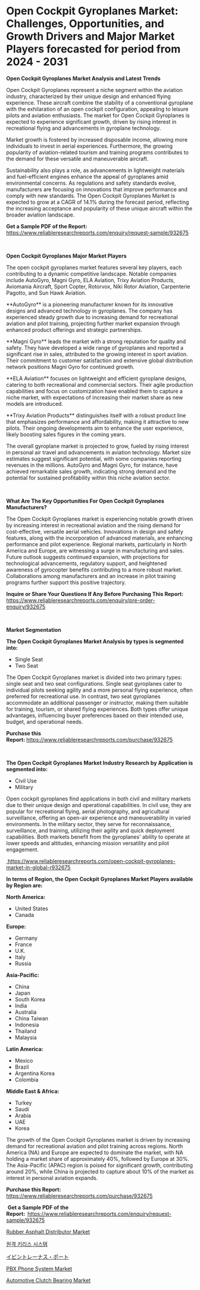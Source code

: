 <p><h1>Open Cockpit Gyroplanes Market: Challenges, Opportunities, and Growth Drivers and Major Market Players forecasted for period from 2024 - 2031</h1></p><p><strong>Open Cockpit Gyroplanes Market Analysis and Latest Trends</strong></p>
<p><p>Open Cockpit Gyroplanes represent a niche segment within the aviation industry, characterized by their unique design and enhanced flying experience. These aircraft combine the stability of a conventional gyroplane with the exhilaration of an open cockpit configuration, appealing to leisure pilots and aviation enthusiasts. The market for Open Cockpit Gyroplanes is expected to experience significant growth, driven by rising interest in recreational flying and advancements in gyroplane technology.</p><p>Market growth is fostered by increased disposable income, allowing more individuals to invest in aerial experiences. Furthermore, the growing popularity of aviation-related tourism and training programs contributes to the demand for these versatile and maneuverable aircraft. </p><p>Sustainability also plays a role, as advancements in lightweight materials and fuel-efficient engines enhance the appeal of gyroplanes amid environmental concerns. As regulations and safety standards evolve, manufacturers are focusing on innovations that improve performance and comply with new standards. The Open Cockpit Gyroplanes Market is expected to grow at a CAGR of 14.1% during the forecast period, reflecting the increasing acceptance and popularity of these unique aircraft within the broader aviation landscape.</p></p>
<p><strong>Get a Sample PDF of the Report:&nbsp;</strong> <a href="https://www.reliableresearchreports.com/enquiry/request-sample/932675">https://www.reliableresearchreports.com/enquiry/request-sample/932675</a></p>
<p>&nbsp;</p>
<p><strong>Open Cockpit Gyroplanes Major Market Players</strong></p>
<p><p>The open cockpit gyroplanes market features several key players, each contributing to a dynamic competitive landscape. Notable companies include AutoGyro, Magni Gyro, ELA Aviation, Trixy Aviation Products, Aviomania Aircraft, Sport Copter, Rotorvox, Niki Rotor Aviation, Carpenterie Pagotto, and Sun Hawk Aviation.</p><p>**AutoGyro** is a pioneering manufacturer known for its innovative designs and advanced technology in gyroplanes. The company has experienced steady growth due to increasing demand for recreational aviation and pilot training, projecting further market expansion through enhanced product offerings and strategic partnerships.</p><p>**Magni Gyro** leads the market with a strong reputation for quality and safety. They have developed a wide range of gyroplanes and reported a significant rise in sales, attributed to the growing interest in sport aviation. Their commitment to customer satisfaction and extensive global distribution network positions Magni Gyro for continued growth.</p><p>**ELA Aviation** focuses on lightweight and efficient gyroplane designs, catering to both recreational and commercial sectors. Their agile production capabilities and focus on customization have enabled them to capture a niche market, with expectations of increasing their market share as new models are introduced.</p><p>**Trixy Aviation Products** distinguishes itself with a robust product line that emphasizes performance and affordability, making it attractive to new pilots. Their ongoing developments aim to enhance the user experience, likely boosting sales figures in the coming years.</p><p>The overall gyroplane market is projected to grow, fueled by rising interest in personal air travel and advancements in aviation technology. Market size estimates suggest significant potential, with some companies reporting revenues in the millions. AutoGyro and Magni Gyro, for instance, have achieved remarkable sales growth, indicating strong demand and the potential for sustained profitability within this niche aviation sector.</p></p>
<p>&nbsp;</p>
<p><strong>What Are The Key Opportunities For Open Cockpit Gyroplanes Manufacturers?</strong></p>
<p><p>The Open Cockpit Gyroplanes market is experiencing notable growth driven by increasing interest in recreational aviation and the rising demand for cost-effective, versatile aerial vehicles. Innovations in design and safety features, along with the incorporation of advanced materials, are enhancing performance and pilot experience. Regional markets, particularly in North America and Europe, are witnessing a surge in manufacturing and sales. Future outlook suggests continued expansion, with projections for technological advancements, regulatory support, and heightened awareness of gyrocopter benefits contributing to a more robust market. Collaborations among manufacturers and an increase in pilot training programs further support this positive trajectory.</p></p>
<p><strong>Inquire or Share Your Questions If Any Before Purchasing This Report:</strong> <a href="https://www.reliableresearchreports.com/enquiry/pre-order-enquiry/932675">https://www.reliableresearchreports.com/enquiry/pre-order-enquiry/932675</a></p>
<p>&nbsp;</p>
<p><strong>Market Segmentation</strong></p>
<p><strong>The Open Cockpit Gyroplanes Market Analysis by types is segmented into:</strong></p>
<p><ul><li>Single Seat</li><li>Two Seat</li></ul></p>
<p><p>The Open Cockpit Gyroplanes market is divided into two primary types: single seat and two seat configurations. Single seat gyroplanes cater to individual pilots seeking agility and a more personal flying experience, often preferred for recreational use. In contrast, two seat gyroplanes accommodate an additional passenger or instructor, making them suitable for training, tourism, or shared flying experiences. Both types offer unique advantages, influencing buyer preferences based on their intended use, budget, and operational needs.</p></p>
<p><strong>Purchase this Report:&nbsp;</strong><a href="https://www.reliableresearchreports.com/purchase/932675">https://www.reliableresearchreports.com/purchase/932675</a></p>
<p>&nbsp;</p>
<p><strong>The Open Cockpit Gyroplanes Market Industry Research by Application is segmented into:</strong></p>
<p><ul><li>Civil Use</li><li>Military</li></ul></p>
<p><p>Open cockpit gyroplanes find applications in both civil and military markets due to their unique design and operational capabilities. In civil use, they are popular for recreational flying, aerial photography, and agricultural surveillance, offering an open-air experience and maneuverability in varied environments. In the military sector, they serve for reconnaissance, surveillance, and training, utilizing their agility and quick deployment capabilities. Both markets benefit from the gyroplanes' ability to operate at lower speeds and altitudes, enhancing mission versatility and pilot engagement.</p></p>
<p><a href="https://www.reliableresearchreports.com/open-cockpit-gyroplanes-market-in-global-r932675">&nbsp;https://www.reliableresearchreports.com/open-cockpit-gyroplanes-market-in-global-r932675</a></p>
<p><strong>In terms of Region, the Open Cockpit Gyroplanes Market Players available by Region are:</strong></p>
<p>
    <p> <strong> North America: </strong>
        <ul>
            <li>United States</li>
            <li>Canada</li>
        </ul>
        </p> 
    <p> <strong> Europe: </strong>
        <ul>
            <li>Germany</li>
            <li>France</li>
            <li>U.K.</li>
            <li>Italy</li>
            <li>Russia</li>
        </ul>
        </p> 
    <p> <strong> Asia-Pacific: </strong>
        <ul>
            <li>China</li>
            <li>Japan</li>
            <li>South Korea</li>
            <li>India</li>
            <li>Australia</li>
            <li>China Taiwan</li>
            <li>Indonesia</li>
            <li>Thailand</li>
            <li>Malaysia</li>
        </ul>
        </p> 
    <p> <strong> Latin America: </strong>
        <ul>
            <li>Mexico</li>
            <li>Brazil</li>
            <li>Argentina Korea</li>
            <li>Colombia</li>
        </ul>
        </p> 
    <p> <strong> Middle East & Africa: </strong>
        <ul>
            <li>Turkey</li>
            <li>Saudi</li>
            <li>Arabia</li>
            <li>UAE</li>
            <li>Korea</li>
        </ul>
    </p>
    </p>
<p><p>The growth of the Open Cockpit Gyroplanes market is driven by increasing demand for recreational aviation and pilot training across regions. North America (NA) and Europe are expected to dominate the market, with NA holding a market share of approximately 40%, followed by Europe at 30%. The Asia-Pacific (APAC) region is poised for significant growth, contributing around 20%, while China is projected to capture about 10% of the market as interest in personal aviation expands.</p></p>
<p><strong>Purchase this Report: </strong><a href="https://www.reliableresearchreports.com/purchase/932675">https://www.reliableresearchreports.com/purchase/932675</a></p>
<p>&nbsp;<strong>Get a Sample PDF of the Report:&nbsp;&nbsp;</strong><a href="https://www.reliableresearchreports.com/enquiry/request-sample/932675">https://www.reliableresearchreports.com/enquiry/request-sample/932675</a></p>
<p><strong></strong></p>
<p><p><a href="https://issuu.com/reportprime-2/docs/rubber-asphalt-distributor-market-s_ed0496f99a9551">Rubber Asphalt Distributor Market</a></p><p><a href="https://medium.com/@joehodytkiewicz980/%EC%84%B8%EA%B3%84-remote-keyless-systems-market-%EC%9D%80-2024%EC%97%90%EC%84%9C-2031%EB%A1%9C-%EC%97%B0%ED%8F%89%EA%B7%A0-%EC%A6%9D%EA%B0%80%EC%9C%A8%EC%9D%84-%EB%B3%B4%EC%9D%BC-%EA%B2%83%EC%9C%BC%EB%A1%9C-%EC%98%88%EC%83%81%EB%90%A9%EB%8B%88%EB%8B%A4-778b6081fb9f">원격 키리스 시스템</a></p><p><a href="https://medium.com/@sweet1_2luv/ivintravenous-port-market-%E3%81%AF-%E3%82%B3%E3%82%B9%E3%83%88%E7%AE%A1%E7%90%86%E3%81%A8%E5%8A%B9%E7%8E%87%E5%90%91%E4%B8%8A%E3%82%92%E5%84%AA%E5%85%88%E3%81%97%E3%81%BE%E3%81%99-%E3%81%95%E3%82%89%E3%81%AB-%E5%A0%B1%E5%91%8A%E6%9B%B8%E3%81%AF%E5%B8%82%E5%A0%B4%E3%81%AE%E9%9C%80%E8%A6%81%E9%9D%A2%E3%81%A8%E4%BE%9B%E7%B5%A6%E9%9D%A2%E3%81%AE%E4%B8%A1%E6%96%B9%E3%82%92%E3%82%AB%E3%83%90%E3%83%BC%E3%81%97%E3%81%A6%E3%81%84%E3%81%BE%E3%81%99-ivintravenous-port-9347a5ba0869">イビントレーナス・ポート</a></p><p><a href="https://www.linkedin.com/pulse/market-forecast-global-pbx-phone-system-trends-impact-analysis-uvxyf?trackingId=XSuvY4jSRH%2BTWEQmHyfhiA%3D%3D">PBX Phone System Market</a></p><p><a href="https://issuu.com/reportprime-2/docs/automotive-clutch-bearing-market-si_9964b3d6ed3e29">Automotive Clutch Bearing Market</a></p></p>